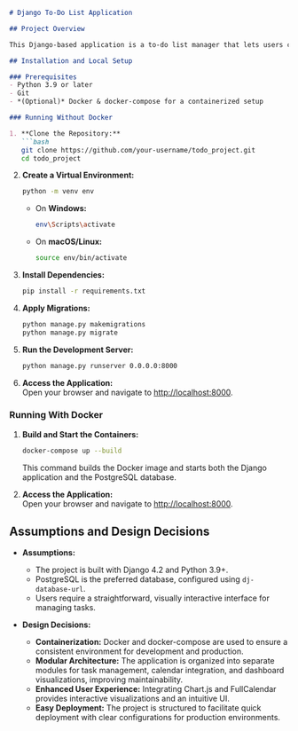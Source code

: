 ```markdown
# Django To‑Do List Application

## Project Overview

This Django-based application is a to‑do list manager that lets users create, view, update, and delete tasks. It features an interactive dashboard with a summary of tasks (including a pie chart for completed vs. pending tasks) and a calendar view (powered by FullCalendar) to track task due dates.

## Installation and Local Setup

### Prerequisites
- Python 3.9 or later
- Git
- *(Optional)* Docker & docker-compose for a containerized setup

### Running Without Docker

1. **Clone the Repository:**
   ```bash
   git clone https://github.com/your-username/todo_project.git
   cd todo_project
   ```

2. **Create a Virtual Environment:**
   ```bash
   python -m venv env
   ```
   - On **Windows:**
     ```bash
     env\Scripts\activate
     ```
   - On **macOS/Linux:**
     ```bash
     source env/bin/activate
     ```

3. **Install Dependencies:**
   ```bash
   pip install -r requirements.txt
   ```

4. **Apply Migrations:**
   ```bash
   python manage.py makemigrations
   python manage.py migrate
   ```

5. **Run the Development Server:**
   ```bash
   python manage.py runserver 0.0.0.0:8000
   ```

6. **Access the Application:**  
   Open your browser and navigate to [http://localhost:8000](http://localhost:8000).

### Running With Docker

1. **Build and Start the Containers:**
   ```bash
   docker-compose up --build
   ```
   This command builds the Docker image and starts both the Django application and the PostgreSQL database.

2. **Access the Application:**  
   Open your browser and navigate to [http://localhost:8000](http://localhost:8000).

## Assumptions and Design Decisions

- **Assumptions:**
  - The project is built with Django 4.2 and Python 3.9+.
  - PostgreSQL is the preferred database, configured using `dj-database-url`.
  - Users require a straightforward, visually interactive interface for managing tasks.

- **Design Decisions:**
  - **Containerization:** Docker and docker-compose are used to ensure a consistent environment for development and production.
  - **Modular Architecture:** The application is organized into separate modules for task management, calendar integration, and dashboard visualizations, improving maintainability.
  - **Enhanced User Experience:** Integrating Chart.js and FullCalendar provides interactive visualizations and an intuitive UI.
  - **Easy Deployment:** The project is structured to facilitate quick deployment with clear configurations for production environments.
```
